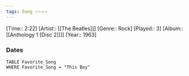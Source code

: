 ```yaml
---
tags: Song ⭐⭐⭐⭐ 
---
```

[Time:: 2:22]
[Artist:: [[The Beatles]]]
[Genre:: Rock]
[Played:: 3]
[Album:: [[Anthology 1 [Disc 2]]]]
[Year:: 1963]
### Dates
````dataview
TABLE Favorite_Song
WHERE Favorite_Song = "This Boy"
````